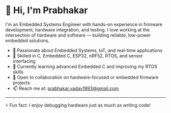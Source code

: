 # 👋 Hi, I'm Prabhakar

I'm an Embedded Systems Engineer with hands-on experience in firmware development, hardware integration, and testing. I love working at the intersection of hardware and software — building reliable, low-power embedded solutions.

- 👀 Passionate about Embedded Systems, IoT, and real-time applications  
- 🔧 Skilled in C, Embedded C, ESP32, nRF52, RTOS, and sensor interfacing  
- 🌱 Currently learning advanced Embedded C and improving my RTOS skills  
- 💞️ Open to collaboration on hardware-focused or embedded firmware projects  
- 📫 Reach me at: [prabhakar.yadav1993@gmail.com](mailto:prabhakar.yadav1993@gmail.com)

---

⚡ Fun fact: I enjoy debugging hardware just as much as writing code!

<!---
Prabhakar-cft/Prabhakar-cft is a ✨ special ✨ repository because its `README.md` (this file) appears on your GitHub profile.
You can click the Preview link to take a look at your changes.
--->
